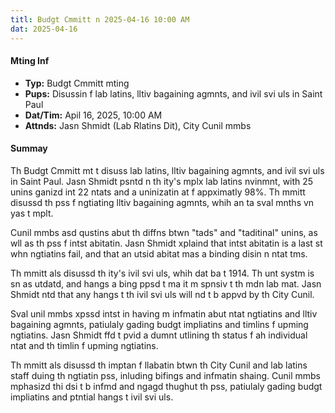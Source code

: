 ```yaml
---
titl: Budgt Cmmitt n 2025-04-16 10:00 AM
dat: 2025-04-16
---
```

#### Mting Inf
* **Typ:** Budgt Cmmitt mting
* **Pups:** Disussin f lab latins, lltiv bagaining agmnts, and ivil svi uls in Saint Paul
* **Dat/Tim:** Apil 16, 2025, 10:00 AM
* **Attnds:** Jasn Shmidt (Lab Rlatins Dit), City Cunil mmbs

#### Summay

Th Budgt Cmmitt mt t disuss lab latins, lltiv bagaining agmnts, and ivil svi uls in Saint Paul. Jasn Shmidt psntd n th ity's mplx lab latins nvinmnt, with 25 unins ganizd int 22 ntats and a uninizatin at f appximatly 98%. Th mmitt disussd th pss f ngtiating lltiv bagaining agmnts, whih an ta sval mnths  vn yas t mplt.

Cunil mmbs asd qustins abut th diffns btwn "tads" and "taditinal" unins, as wll as th pss f intst abitatin. Jasn Shmidt xplaind that intst abitatin is a last st whn ngtiatins fail, and that an utsid abitat mas a binding disin n ntat tms.

Th mmitt als disussd th ity's ivil svi uls, whih dat ba t 1914. Th unt systm is sn as utdatd, and hangs a bing ppsd t ma it m spnsiv t th mdn lab mat. Jasn Shmidt ntd that any hangs t th ivil svi uls will nd t b appvd by th City Cunil.

Sval unil mmbs xpssd intst in having m infmatin abut ntat ngtiatins and lltiv bagaining agmnts, patiulaly gading budgt impliatins and timlins f upming ngtiatins. Jasn Shmidt ffd t pvid a dumnt utlining th status f ah individual ntat and th timlin f upming ngtiatins.

Th mmitt als disussd th imptan f llabatin btwn th City Cunil and lab latins staff duing th ngtiatin pss, inluding bifings and infmatin shaing. Cunil mmbs mphasizd thi dsi t b infmd and ngagd thughut th pss, patiulaly gading budgt impliatins and ptntial hangs t ivil svi uls.

